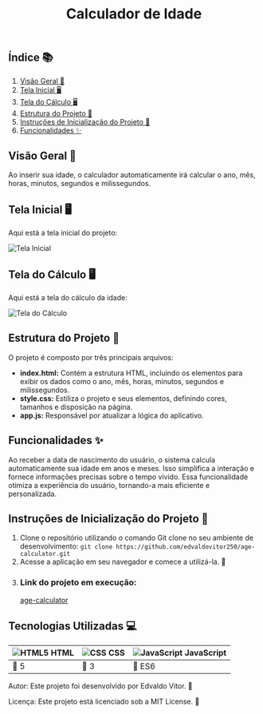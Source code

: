 <body>
  <header>
    <h1>Calculador de Idade</h1>
  </header>
  <main>
    <h2>Índice 📚</h2>
    <ol>
      <li><a href="#visão-geral">Visão Geral 🌟</a></li>
      <li><a href="#tela-do-dashboard">Tela Inicial 🖥️</a></li>
      <li><a href="#tela-segundaria">Tela do Cálculo 🖥️</a></li>
      <li><a href="#estrutura-do-projeto">Estrutura do Projeto 📁</a></li>
       <li><a href="#tela---cliente">Instruções de Inicialização do Projeto 🚀</a></li>
      <li><a href="#funcionalidades">Funcionalidades ✨</a></li>
    </ol>
    <section id="visão-geral">
      <h2>Visão Geral 🌟</h2>
      <p>Ao inserir sua idade, o calculador automaticamente irá calcular o ano, mês, horas, minutos, segundos e milissegundos.</p>
    </section>
    <section id="tela-do-dashboard">
      <h2>Tela Inicial 🖥️</h2>
      <p>Aqui está a tela inicial do projeto:</p>
      <img src="https://github.com/edvaldovitor250/age-calculator/assets/116117189/70924c06-1295-4193-a738-d6bb362dfa11" alt="Tela Inicial">
    </section>
    <section id="tela-segundaria">
      <h2>Tela do Cálculo 🖥️</h2>
      <p>Aqui está a tela do cálculo da idade:</p>
      <img src="https://github.com/edvaldovitor250/age-calculator/assets/116117189/d7b45682-8434-4dde-a3d1-874abfae365e" alt="Tela do Cálculo">
    </section>
    <section id="estrutura-do-projeto">
      <h2>Estrutura do Projeto 📁</h2>
      <p>O projeto é composto por três principais arquivos:</p>
      <ul>
        <li><strong>index.html:</strong> Contém a estrutura HTML, incluindo os elementos para exibir os dados como o ano, mês, horas, minutos, segundos e milissegundos. </li>
        <li><strong>style.css:</strong> Estiliza o projeto e seus elementos, definindo cores, tamanhos e disposição na página.</li>
        <li><strong>app.js:</strong> Responsável por atualizar a lógica do aplicativo.</li>
      </ul>
    </section>
    <section id="funcionalidades">
      <h2>Funcionalidades ✨</h2>
      <p>Ao receber a data de nascimento do usuário, o sistema calcula automaticamente sua idade em anos e meses. Isso simplifica a interação e fornece informações precisas sobre o tempo vivido. Essa funcionalidade otimiza a experiência do usuário, tornando-a mais eficiente e personalizada.</p>
    </section>
   <section id="tela---cliente">
  <h2>Instruções de Inicialização do Projeto 🚀</h2>
  <ol>
    <li>Clone o repositório utilizando o comando Git clone no seu ambiente de desenvolvimento:
      <code>git clone https://github.com/edvaldovitor250/age-calculator.git</code>
    </li>
    <li>Acesse a aplicação em seu navegador e comece a utilizá-la. 🚀</li>
    <li>
      <h3>Link do projeto em execução:</h3>
      <a href="https://edvaldovitor250.github.io/age-calculator/">age-calculator</a>
    </li>
  </ol>
</section>
    <section id="tecnologias-utilizadas">
      <h2>Tecnologias Utilizadas 💻</h2>
      <table>
        <thead>
          <tr>
            <th><img src="https://skillicons.dev/icons?i=html" alt="HTML5"> HTML</th>
            <th><img src="https://skillicons.dev/icons?i=css" alt="CSS"> CSS</th>
            <th><img src="https://skillicons.dev/icons?i=js" alt="JavaScript"> JavaScript</th>
          </tr>
        </thead>
        <tbody>
          <tr>
            <td>🔖 5</td>
            <td>🔖 3</td>
            <td>🔖 ES6</td>
          </tr>
        </tbody>
      </table>
    </section>
    <footer>
      <p>Autor: Este projeto foi desenvolvido por Edvaldo Vitor. 🚀</p>
      <p>Licença: Este projeto está licenciado sob a MIT License. 📜</p>
    </footer>
  </main>
</body>
